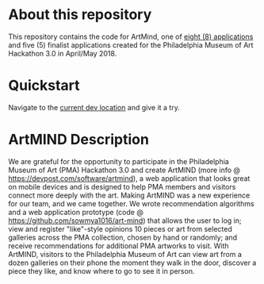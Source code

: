 # About this repository
This repository contains the code for ArtMind, one of [eight (8) applications](https://philadelphiamuseum.devpost.com/submissions) and five (5) finalist applications created for the Philadelphia Museum of Art Hackathon 3.0 in April/May 2018.

# Quickstart
Navigate to the [current dev location](https://lottosim.website/dev/artmind_html/index.html) and give it a try.

# ArtMIND Description
We are grateful for the opportunity to participate in the Philadelphia Museum of Art (PMA) Hackathon 3.0 and create ArtMIND (more info @ https://devpost.com/software/artmind), a web application that looks great on mobile devices and is designed to help PMA members and visitors connect more deeply with the art. Making ArtMIND was a new experience for our team, and we came together. We wrote recommendation algorithms and a web application prototype (code @ https://github.com/sowmya1016/art-mind) that allows the user to log in; view and register "like"-style opinions 10 pieces or art from selected galleries across the PMA collection, chosen by hand or randomly; and receive recommendations for additional PMA artworks to visit. With ArtMIND, visitors to the Philadelphia Museum of Art can view art from a dozen galleries on their phone the moment they walk in the door, discover a piece they like, and know where to go to see it in person.
